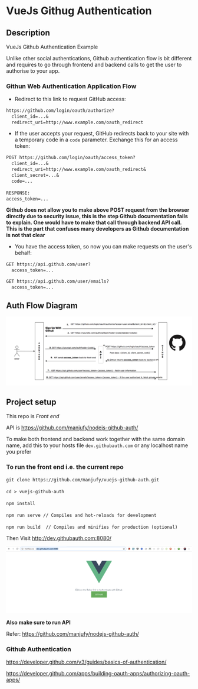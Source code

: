 # VueJs Githug Authentication

## Description

VueJs Github Authentication Example

Unlike other social authentications, Github authentication flow is bit different and requires to go through frontend and backend calls to get the user to authorise to your app.


### Githun Web Authentication Application Flow

* Redirect to this link to request GitHub access:

<pre><code>https://github.com/login/oauth/authorize?
  client_id=...&
  redirect_uri=http://www.example.com/oauth_redirect</code></pre>

* If the user accepts your request, GitHub redirects back to your site with 
  a temporary code in a `code` parameter.  Exchange this for an access token:

<pre><code>POST https://github.com/login/oauth/access_token?
  client_id=...&
  redirect_uri=http://www.example.com/oauth_redirect&
  client_secret=...&
  code=...

RESPONSE:
access_token=...</code></pre>

__Github does not allow you to make above POST request from the browser directly due to security issue, this is the step Github documentation fails to explain. One would have to make that call through backend API call. This is the part that confuses many developers as Github documentation is not that clear__

* You have the access token, so now you can make requests on the user's behalf:

<pre><code>GET https://api.github.com/user?
  access_token=...</code></pre>

<pre><code>GET https://api.github.com/user/emails?
  access_token=...</code></pre>

## Auth Flow Diagram

<img src="src/assets/github-auth-flow.png">

## Project setup

This repo is _Front end_

API is https://github.com/manjufy/nodejs-github-auth/

To make both frontend and backend work together with the same domain name, add this to your hosts file `dev.githubauth.com` or any localhost name you prefer

### To run the front end i.e. the current repo


```
git clone https://github.com/manjufy/vuejs-github-auth.git

cd > vuejs-github-auth

npm install

npm run serve // Compiles and hot-reloads for development

npm run build  // Compiles and minifies for production (optional)
```

Then Visit http://dev.githubauth.com:8080/

<img src="src/assets/home.png">

__Also make sure to run API__

Refer: https://github.com/manjufy/nodejs-github-auth/

### Github Authentication

https://developer.github.com/v3/guides/basics-of-authentication/

https://developer.github.com/apps/building-oauth-apps/authorizing-oauth-apps/
